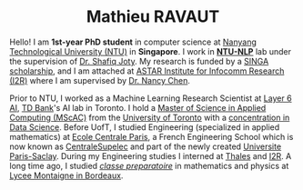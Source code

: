 <center>
  <h1>
    Mathieu RAVAUT
  </h1> 
</center>


Hello! I am **1st-year PhD student** in computer science at [Nanyang Technological University (NTU)](https://www.ntu.edu.sg/Pages/home.aspx) in **Singapore**. I work in [**NTU-NLP**](https://ntunlpsg.github.io/) lab under the supervision of [Dr. Shafiq Joty](https://raihanjoty.github.io/). My research is funded by a [SINGA scholarship](https://www.a-star.edu.sg/Scholarships/for-graduate-studies/singapore-international-graduate-award-singa), and I am attached at [ASTAR Institute for Infocomm Research (I2R)](https://www.a-star.edu.sg/i2r) where I am supervised by [Dr. Nancy Chen](https://sites.google.com/site/nancyfchen/home). 

Prior to NTU, I worked as a Machine Learning Research Scientist at [Layer 6 AI](https://layer6.ai/), [TD Bank](https://www.td.com/ca/en/about-td/)'s AI lab in Toronto. I hold a [Master of Science in Applied Computing (MScAC)](https://mscac.utoronto.ca/) from the [University of Toronto](https://www.utoronto.ca/) with a [concentration in Data Science](https://mscac.utoronto.ca/concentrations/data-science). Before UofT, I studied Engineering (specialized in applied mathematics) at [Ecole Centrale Paris](https://en.wikipedia.org/wiki/%C3%89cole_Centrale_Paris), a French Engineering School which is now known as [CentraleSupelec](https://www.centralesupelec.fr/) and part of the newly created [Universite Paris-Saclay](https://www.universite-paris-saclay.fr/en). During my Engineering studies I interned at [Thales](https://www.thalesgroup.com/en) and [I2R](https://www.a-star.edu.sg/i2r). A long time ago, I studied *[classe preparatoire](https://en.wikipedia.org/wiki/Classe_pr%C3%A9paratoire_aux_grandes_%C3%A9coles)* in mathematics and physics at [Lycee Montaigne in Bordeaux](https://montaigne-bordeaux.fr/). 
